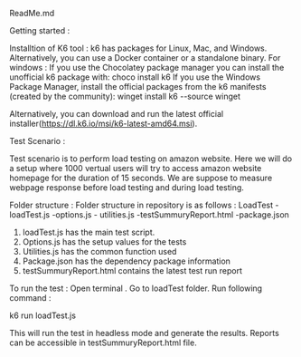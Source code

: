 ReadMe.md

Getting started :

Installtion of K6 tool :
 k6 has packages for Linux, Mac, and Windows. Alternatively, you can use a Docker container or a standalone binary.
For windows :
If you use the Chocolatey package manager you can install the unofficial k6 package with:
choco install k6
If you use the Windows Package Manager, install the official packages from the k6 manifests (created by the community):
winget install k6 --source winget

Alternatively, you can download and run the latest official installer(https://dl.k6.io/msi/k6-latest-amd64.msi).

Test Scenario :

Test scenario is to perform load testing on amazon website.
Here we will do a setup where 1000 vertual users will try to access amazon website homepage for the duration of 15 seconds.
We are suppose to measure webpage response before load testing and during load testing.


Folder structure :
Folder structure in repository is as follows :
LoadTest 
    -loadTest.js
    -options.js
    - utilities.js
    -testSummuryReport.html
    -package.json

1.	loadTest.js has the main test script. 
2.	Options.js has the setup values for the tests
3.	Utilities.js has the common function used
4.	Package.json has the dependency package information
5.	testSummuryReport.html contains the latest test run report

To run the test :
Open terminal . Go to loadTest folder. Run following command :

k6 run loadTest.js

This will run the test in headless mode and generate the results. Reports can be accessible in testSummuryReport.html file.






